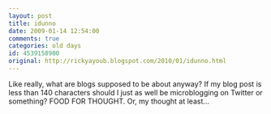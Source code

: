 ```yaml
---
layout: post
title: idunno
date: 2009-01-14 12:54:00
comments: true
categories: old days
id: 4539158900
original: http://rickyayoub.blogspot.com/2010/01/idunno.html
---
```


Like really, what are blogs supposed to be about anyway? If my blog post is less than 140 characters should I just as well be microblogging on Twitter or something? FOOD FOR THOUGHT. Or, my thought at least...